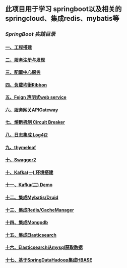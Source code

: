 
## 此项目用于学习 springboot以及相关的springcloud、集成redis、mybatis等

### *SpringBoot 实践目录*

#### [一、工程搭建](http://blog.csdn.net/cwenao/article/details/54293391)
#### [二、服务注册与发现](http://blog.csdn.net/cwenao/article/details/54425265)
#### [三、配置中心服务](http://blog.csdn.net/cwenao/article/details/54426987)
#### [四、负载均衡Ribbon](http://blog.csdn.net/cwenao/article/details/54565971)
#### [五、Feign 声明式web service](http://blog.csdn.net/cwenao/article/details/54571816)
#### [六、服务网关APIGateway](http://blog.csdn.net/cwenao/article/details/54572648)
#### [七、熔断机制 Circuit Breaker](http://blog.csdn.net/cwenao/article/details/54580349)
#### [八、日志集成 Log4j2](http://blog.csdn.net/cwenao/article/details/54600097)
#### [九、thymeleaf](http://blog.csdn.net/cwenao/article/details/54600127)
#### [十、Swagger2](http://blog.csdn.net/cwenao/article/details/54613266)
#### [十、Kafka(一) 环境搭建](http://blog.csdn.net/cwenao/article/details/54613842)
#### [十一、Kafka(二) Demo](http://blog.csdn.net/cwenao/article/details/54668590)
#### [十二、集成Mybatis/Druid](http://blog.csdn.net/cwenao/article/details/54772939)
#### [十三、集成Redis/CacheManager](http://blog.csdn.net/cwenao/article/details/54773508)
#### [十四、集成Mongodb](http://blog.csdn.net/cwenao/article/details/54783050)
#### [十五、集成Elasticsearch](http://blog.csdn.net/cwenao/article/details/54943505)
#### [十六、Elasticsearch从mysql获取数据](http://blog.csdn.net/cwenao/article/details/54944937)
#### [十七、基于SpringDataHadoop集成HBASE](http://blog.csdn.net/cwenao/article/details/57980188)
